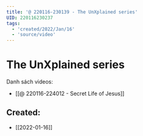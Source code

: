 ```yaml
---
title: '@ 220116-230139 - The UnXplained series'
UID: 220116230237
tags:
  - 'created/2022/Jan/16'
  - 'source/video'
---
```

# The UnXplained series

Danh sách videos:

- [[@ 220116-224012 - Secret Life of Jesus]]



## Created:
- [[2022-01-16]]

